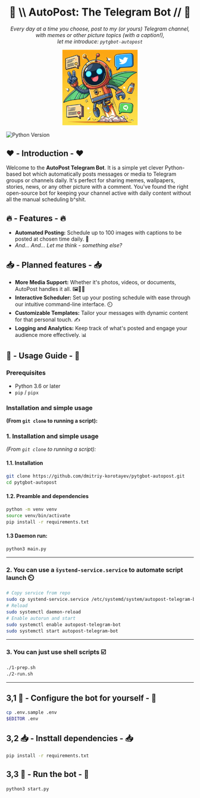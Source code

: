 <!-- markdownlint-configure-file {
  "no-inline-html": false,
  "MD041": false
} -->

<div align="center">

# 📅 \\\ AutoPost: The Telegram Bot // 🤖

_Every day at a time you choose, post to my (or yours) Telegram channel,_ \
_with memes or other picture topics (with a caption!),_ \
_let me introduce: `pytgbot-autopost`_

<img src="logo.jpg" title="Logo" width="40%"
  alt="Look at our cute little Python-based helper!"
/>

</div>

<!-- ![Build Status](https://img.shields.io/travis/com/yourusername/autopost-telegram-bot/main?style=flat-square) -->
<!-- ![Code Quality](https://img.shields.io/codacy/grade/a1234567890fe0987654321f?style=flat-square) -->
<!-- ![License](https://img.shields.io/github/license/yourusername/autopost-telegram-bot?style=flat-square) -->
![Python Version](https://img.shields.io/badge/python-3.6+-blue.svg?style=flat-square)

## ❤️ - Introduction - ❤️

Welcome to the **AutoPost Telegram Bot**. It is a simple yet clever Python-based bot which automatically posts messages or media to Telegram groups or channels daily. It's perfect for sharing memes, wallpapers, stories, news, or any other picture with a comment. You've found the right open-source bot for keeping your channel active with daily content without all the manual scheduling b^shit.

## 🔥 - Features - 🔥

- **Automated Posting:** Schedule up to 100 images with captions to be posted at chosen time daily. 📆
- _And... And... Let me think - something else?_

## 📥 - Planned features - 📥

- **More Media Support:** Whether it's photos, videos, or documents, AutoPost handles it all. 🖼️🎥📄
- **Interactive Scheduler:** Set up your posting schedule with ease through our intuitive command-line interface. ⏲️
- **Customizable Templates:** Tailor your messages with dynamic content for that personal touch. ✍️
- **Logging and Analytics:** Keep track of what's posted and engage your audience more effectively. 📊

## 🚀 - Usage Guide - 🚀

### Prerequisites

- Python 3.6 or later
- `pip` / `pipx`

### Installation and simple usage
**(From `git clone` to running a script):**

### 1. Installation and simple usage
_(From `git clone` to running a script):_

#### 1.1. **Installation**

```bash
git clone https://github.com/dmitriy-korotayev/pytgbot-autopost.git
cd pytgbot-autopost
```

#### 1.2. **Preamble and dependencies**

```bash
python -m venv venv
source venv/bin/activate
pip install -r requirements.txt
```

#### 1.3 **Daemon run**:

```bash
python3 main.py
```

---

### 2. You can use a `šystend-service.service` to automate script launch ⏲️

```bash
# Copy service from repo
sudo cp systend-service.service /etc/systemd/system/autopost-telegram-bot.service
# Reload
sudo systemctl daemon-reload
# Enable autorun and start
sudo systemctl enable autopost-telegram-bot
sudo systemctl start autopost-telegram-bot
```

- - -

### 3. You can just use shell scripts ☑️

```bash
./1-prep.sh
./2-run.sh
```
- - -

## 3,1 🔧 - Configure the bot for yourself - 🔧

```bash
cp .env.sample .env
$EDITOR .env
```

## 3,2 📥 - Insttall dependencies - 📥

```bash
pip install -r requirements.txt
```

## 3,3 🤖 - Run the bot - 🤖

```bash
python3 start.py
```
